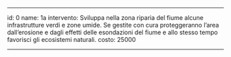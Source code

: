 ---

id: 0
name: 1a
intervento: Sviluppa nella zona riparia del fiume alcune infrastrutture verdi e zone umide. Se gestite con cura proteggeranno l’area dall’erosione e dagli effetti delle esondazioni del fiume e allo stesso tempo favorisci gli ecosistemi naturali.
costo: 25000

---